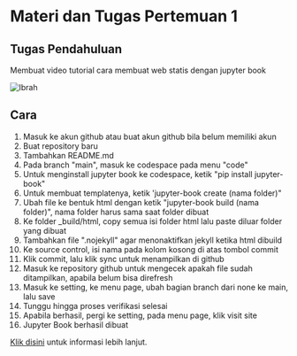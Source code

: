# Materi dan Tugas Pertemuan 1

## Tugas Pendahuluan

Membuat video tutorial cara membuat web statis dengan jupyter book

![Ibrah](.../tugas/Github.png)

## Cara 

1. Masuk ke akun github atau buat akun github bila belum memiliki akun
2. Buat repository baru
3. Tambahkan README.md
4. Pada branch "main", masuk ke codespace pada menu "code"
5. Untuk menginstall jupyter book ke codespace, ketik "pip install jupyter-book"
6. Untuk membuat templatenya, ketik 'jupyter-book create (nama folder)"
7. Ubah file ke bentuk html dengan ketik "jupyter-book build (nama folder)", nama folder harus sama saat folder dibuat
8. Ke folder _build/html, copy semua isi folder html lalu paste diluar folder yang dibuat
9. Tambahkan file ".nojekyll" agar menonaktifkan jekyll ketika html dibuild
10. Ke source control, isi nama pada kolom kosong di atas tombol commit
11. Klik commit, lalu klik sync untuk menampilkan di github
12. Masuk ke repository github untuk mengecek apakah file sudah ditampilkan, apabila belum bisa direfresh
13. Masuk ke setting, ke menu page, ubah bagian branch dari none ke main, lalu save
14. Tunggu hingga proses verifikasi selesai
15. Apabila berhasil, pergi ke setting, pada menu page, klik visit site
16. Jupyter Book berhasil dibuat

[Klik disini](https://youtu.be/V9C5tlLcwIE?si=yRxhNFuW1Cmb4HmZ) untuk informasi lebih lanjut.